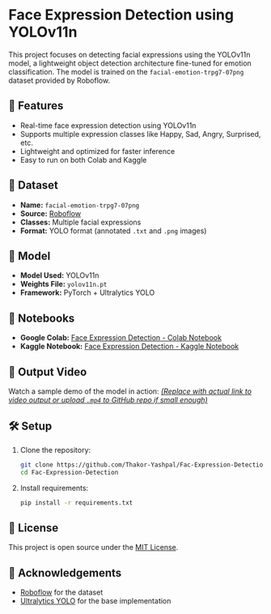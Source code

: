 # Face Expression Detection using YOLOv11n

This project focuses on detecting facial expressions using the YOLOv11n model, a lightweight object detection architecture fine-tuned for emotion classification. The model is trained on the `facial-emotion-trpg7-07png` dataset provided by Roboflow.

## 🚀 Features

- Real-time face expression detection using YOLOv11n
- Supports multiple expression classes like Happy, Sad, Angry, Surprised, etc.
- Lightweight and optimized for faster inference
- Easy to run on both Colab and Kaggle

## 📁 Dataset

- **Name:** `facial-emotion-trpg7-07png`
- **Source:** [Roboflow](https://roboflow.com/)
- **Classes:** Multiple facial expressions
- **Format:** YOLO format (annotated `.txt` and `.png` images)

## 🧠 Model

- **Model Used:** YOLOv11n
- **Weights File:** `yolov11n.pt`
- **Framework:** PyTorch + Ultralytics YOLO

## 🧪 Notebooks

- **Google Colab:** [Face Expression Detection - Colab Notebook](https://colab.research.google.com/drive/1N_d27-8AUyteTun3tvBVp11rb7DfGexR?usp=sharing)
- **Kaggle Notebook:** [Face Expression Detection - Kaggle Notebook](https://www.kaggle.com/models/yashpalthakor/face-expression-detection)

## 🎥 Output Video

Watch a sample demo of the model in action:
[*(Replace with actual link to video output or upload `.mp4` to GitHub repo if small enough)*](https://github.com/user-attachments/assets/f1db7209-349c-47db-9e0b-2c99a706612a)

## 🛠️ Setup
1. Clone the repository:
    ```bash
    git clone https://github.com/Thakor-Yashpal/Fac-Expression-Detection
    cd Fac-Expression-Detection
    ```

2. Install requirements:
    ```bash
    pip install -r requirements.txt
    ```
## 📝 License

This project is open source under the [MIT License](LICENSE).

## 🙌 Acknowledgements

- [Roboflow](https://roboflow.com/) for the dataset
- [Ultralytics YOLO](https://github.com/ultralytics/yolov11n) for the base implementation
